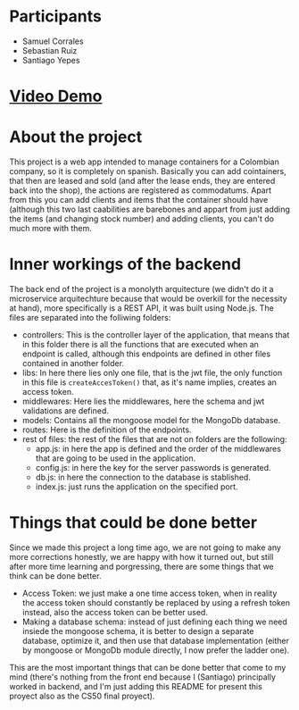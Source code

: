 # Participants
- Samuel Corrales
- Sebastian Ruiz
- Santiago Yepes

<h1><a href="https://youtu.be/S-7sSQHcE1g">Video Demo</a></h1>

# About the project
This project is a web app intended to manage containers for a Colombian company, so it is completely on spanish.
Basically you can add cointainers, that then are leased and sold (and after the lease ends, they are entered back into the shop), the actions are registered as commodatums. Apart from this you can add clients and items that the container should have (although this two last caabilities are barebones and appart from just adding the items (and changing stock number) and adding clients, you can't do much more with them.

# Inner workings of the backend
The back end of the project is a monolyth arquitecture (we didn't do it a microservice arquitechture because that would be overkill for the necessity at hand), more specifically is a REST API, it was built using Node.js.
The files are separated into the folliwing folders:
- controllers: This is the controller layer of the application, that means that in this folder there is all the functions that are executed when an endpoint is called, although this endpoints are defined in other files contained in another folder.
- libs: In here there lies only one file, that is the jwt file, the only function in this file is `createAccesToken()` that, as it's name implies, creates an access token.
- middlewares: Here lies the middlewares, here the schema and jwt validations are defined.
- models: Contains all the mongoose model for the MongoDb database.
- routes: Here is the definition of the endpoints.
- rest of files: the rest of the files that are not on folders are the following:
  * app.js: in here the app is defined and the order of the middlewares that are going to be used in the application.
  * config.js: in here the key for the server passwords is generated.
  * db.js: in here the connection to the database is stablished.
  * index.js: just runs the application on the specified port.


# Things that could be done better
Since we made this project a long time ago, we are not going to make any more corrections honestly, we are happy with how it turned out, but still after more time learning and porgressing, there are some things that we think can be done better.

* Access Token: we just make a one time access token, when in reality the access token should constantly be replaced by using a refresh token instead, also the access token can be better used.
* Making a database schema: instead of just defining each thing we need insiede the mongoose schema, it is better to design a separate database, optimize it, and then use that database implementation (either by mongoose or MongoDb module directly, I now prefer the ladder one).

This are the most important things that can be done better that come to my mind (there's nothing from the front end because I (Santiago) principally worked in backend, and I'm just adding this README for present this proyect also as the CS50 final proyect).
